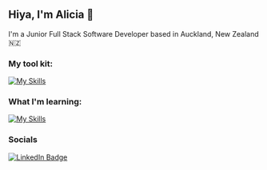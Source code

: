 ## Hiya, I'm Alicia 👩

I'm a Junior Full Stack Software Developer based in Auckland, New Zealand 🇳🇿
<br/>

### My tool kit:
[![My Skills](https://skillicons.dev/icons?i=html,css,js,ts,react,nodejs,express,vitest,sqlite,github,tailwind,figma)](https://skillicons.dev)
<br/>

### What I'm learning:

[![My Skills](https://skillicons.dev/icons?i=threejs,c#)](https://skillicons.dev)

### Socials

<div id="badges">
  <a href="https://www.linkedin.com/in/alicia-tavita/">
    <img src="https://img.shields.io/badge/LinkedIn-blue?style=for-the-badge&logo=linkedin&logoColor=white" alt="LinkedIn Badge"/>
  </a>
</div>

